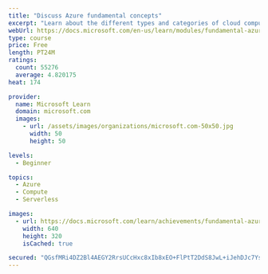 ```yaml
---
title: "Discuss Azure fundamental concepts"
excerpt: "Learn about the different types and categories of cloud computing."
webUrl: https://docs.microsoft.com/en-us/learn/modules/fundamental-azure-concepts/
type: course
price: Free
length: PT24M
ratings:
  count: 55276
  average: 4.820175
heat: 174

provider:
  name: Microsoft Learn
  domain: microsoft.com
  images:
    - url: /assets/images/organizations/microsoft.com-50x50.jpg
      width: 50
      height: 50

levels:
  - Beginner

topics:
  - Azure
  - Compute
  - Serverless

images:
  - url: https://docs.microsoft.com/learn/achievements/fundamental-azure-concepts-social.png
    width: 640
    height: 320
    isCached: true

secured: "QGsfMRi4DZ2Bl4AEGY2RrsUCcHxc8xIb8xEO+FlPtT2DdS8JwL+iJehDJc7YsuvdqD+41VsdAU2hvOvUlmFd3IfCUkjR0N8mlTrL8P25RkklbZfrcUv6rfr8RBkRtc9bFRwzHRaicyWoqtBOwhVBBpyax7rEgjE8mscbEZW3rvNxj+z45bc9gdko44TckKPzLf/iKaWP7WAAy4LzzlqXAQIV29Ij88lWDpZDFpImJL5t/VzU+wCKTd/L/hDCijuQ3QKU5pmmaX10g7bFF1GC9qH+WdX0BRFxotdVhL4vgn/f1YEFTckcCOVQEgCMOkQTREFdXV3w0oRwxevZDXI0/zTpGeOIEIC96qDwWF97FcKwlM287AkIbjAZi5bUh42EMRdqQ5WJlQHyVevK0G0va7ng9rweJnLNcRCGbY8KZSxwtTuIn/WgC8tzCm+zToEG;aLJnBve02nrLmhg8eM6SkQ=="
---
```


